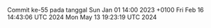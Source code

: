 Commit ke-55 pada tanggal Sun Jan 01 14:00 2023 +0100
Fri Feb 16 14:43:06 UTC 2024
Mon May 13 19:23:19 UTC 2024

